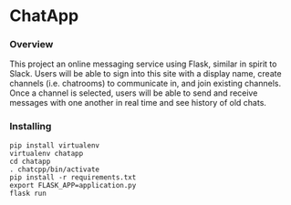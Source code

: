 
# ChatApp

### Overview

This project an online messaging service using Flask, similar in spirit to Slack. Users will be able to sign into this site with a display name, create channels (i.e. chatrooms) to communicate in, and join existing channels. Once a channel is selected, users will be able to send and receive messages with one another in real time and see history of old chats. 

### Installing

```
pip install virtualenv
virtualenv chatapp
cd chatapp
. chatcpp/bin/activate
pip install -r requirements.txt
export FLASK_APP=application.py
flask run
```
